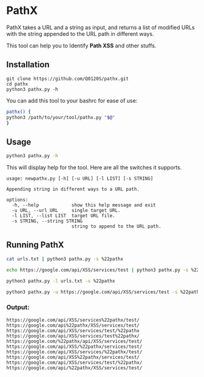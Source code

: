 # PathX
PathX takes a URL and a string as input, and returns a list of modified URLs with the string appended to the URL path in different ways.

This tool can help you to Identify **Path XSS** and other stuffs.
## Installation
```console
git clone https://github.com/Q0120S/pathx.git
cd pathx
python3 pathx.py -h
```
You can add this tool to your bashrc for ease of use:
```bash
pathx() {                  
python3 /path/to/your/tool/pathx.py "$@"
}
```
## Usage
```bash
python3 pathx.py -h
```
This will display help for the tool. Here are all the switches it supports.
```console
usage: newpathx.py [-h] [-u URL] [-l LIST] [-s STRING]

Appending string in different ways to a URL path.

options:
  -h, --help            show this help message and exit
  -u URL, --url URL     single target URL.
  -l LIST, --list LIST  target URL file.
  -s STRING, --string STRING
                        string to append to the URL path.
```
## Running PathX
```bash
cat urls.txt | python3 pathx.py -s %22pathx
```
```bash
echo https://google.com/api/XSS/services/test | python3 pathx.py -s %22pathx
```
```bash
python3 pathx.py -l urls.txt -s %22pathx
```
```bash
python3 pathx.py -u https://google.com/api/XSS/services/test -s %22pathx
```
### Output:
```console
https://google.com/api/XSS/services%22pathx/test/
https://google.com/api%22pathx/XSS/services/test/
https://google.com/api/XSS/services/test/%22pathx
https://google.com/api/XSS/services/test%22pathx/
https://google.com/%22pathx/api/XSS/services/test/
https://google.com/api/XSS/%22pathx/services/test/
https://google.com/api/XSS/services/%22pathx/test/
https://google.com/api/XSS%22pathx/services/test/
https://google.com/api/XSS/services/test/%22pathx/
https://google.com/api/%22pathx/XSS/services/test/
```
